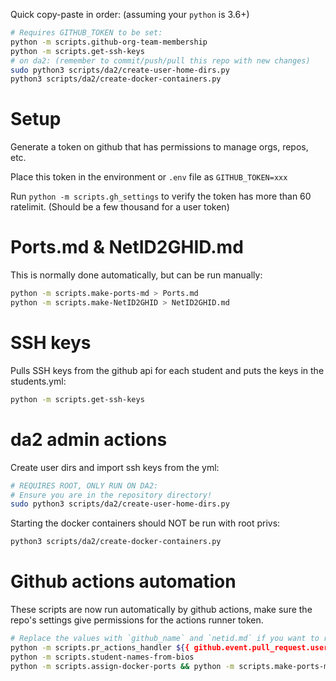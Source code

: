 Quick copy-paste in order: (assuming your `python` is 3.6+)

```bash
# Requires GITHUB_TOKEN to be set:
python -m scripts.github-org-team-membership
python -m scripts.get-ssh-keys
# on da2: (remember to commit/push/pull this repo with new changes)
sudo python3 scripts/da2/create-user-home-dirs.py
python3 scripts/da2/create-docker-containers.py
```

# Setup

Generate a token on github that has permissions to manage orgs, repos, etc.

Place this token in the environment or `.env` file as `GITHUB_TOKEN=xxx`

Run `python -m scripts.gh_settings` to verify the token has more than 60 ratelimit. (Should be a few thousand for a user token)

# Ports.md & NetID2GHID.md

This is normally done automatically, but can be run manually:

```bash
python -m scripts.make-ports-md > Ports.md
python -m scripts.make-NetID2GHID > NetID2GHID.md
```

# SSH keys

Pulls SSH keys from the github api for each student and puts the keys in the students.yml:

```bash
python -m scripts.get-ssh-keys
```

# da2 admin actions

Create user dirs and import ssh keys from the yml:

```bash
# REQUIRES ROOT, ONLY RUN ON DA2:
# Ensure you are in the repository directory!
sudo python3 scripts/da2/create-user-home-dirs.py
```

Starting the docker containers should NOT be run with root privs:

```bash
python3 scripts/da2/create-docker-containers.py
```

# Github actions automation

These scripts are now run automatically by github actions, make sure the repo's settings give permissions for the actions runner token.

```bash
# Replace the values with `github_name` and `netid.md` if you want to run this manually:
python -m scripts.pr_actions_handler ${{ github.event.pull_request.user.login }} ${{ steps.changed-files.outputs.netids_all_changed_and_modified_files }}
python -m scripts.student-names-from-bios
python -m scripts.assign-docker-ports && python -m scripts.make-ports-md > Ports.md
```
